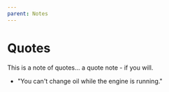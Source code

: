 ```yaml
---
parent: Notes
---
```


# Quotes

This is a note of quotes... a quote note - if you will.

- "You can't change oil while the engine is running."


